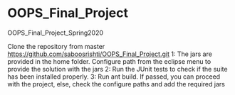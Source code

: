 # OOPS_Final_Project
OOPS_Final_Project_Spring2020




Clone the repository from master https://github.com/saboosrishti/OOPS_Final_Project.git
1: The jars are provided in the home folder. Configure path from the eclipse menu to provide the solution with the jars
2: Run the JUnit tests to check if the suite has been installed properly.
3: Run ant build. If passed, you can proceed with the project, else, check the configure paths and add the required jars

